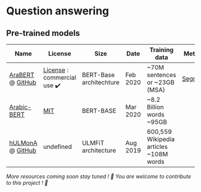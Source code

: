 # Question answering

## Pre-trained models 

| Name | License | Size |  Date | Training data | Metadata | 
| -- | -- | -- | -- | -- | -- |
| [AraBERT](https://arxiv.org/abs/2003.00104) @ [GitHub](https://github.com/aub-mind/arabert) | [License](https://github.com/aub-mind/arabert/blob/master/LICENSE) : commercial use ✔️ | BERT-Base architechture  | Feb 2020  | ~70M sentences or ~23GB (MSA) | [Segmenter](http://alt.qcri.org/farasa/segmenter.html) |
| [Arabic-BERT](https://github.com/alisafaya/Arabic-BERT) | [MIT](https://github.com/alisafaya/Arabic-BERT/blob/master/LICENSE) | BERT-BASE | Mar 2020 | ~8.2 Billion words ~95GB| | 
| [hULMonA](https://www.aclweb.org/anthology/W19-4608/) @ [GitHub](https://github.com/aub-mind/hULMonA) | undefined | ULMFiT architecture| Aug 2019 |600,559 Wikipedia articles ~108M words |  |


*More resources coming soon stay tuned ! 🤩 You are welcome to contribute to this project ! 🙏*

